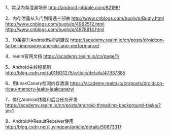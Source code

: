 
1、常见内存泄漏场景 http://android.jobbole.com/82198/

2、内存泄露从入门到精通三部曲
   http://www.cnblogs.com/bugly/p/Bugly.html
   http://www.cnblogs.com/bugly/p/4962512.html
   http://www.cnblogs.com/bugly/p/4978914.html

3、10条提升Android性能的建议 https://academy.realm.io/cn/posts/droidcon-farber-improving-android-app-performance/

4、realm官网文档  https://academy.realm.io/cn/page/1/

5、Android主线程机制 http://blog.csdn.net/u011631275/article/details/47337385

6、用LeakCanary检测内存泄漏 https://academy.realm.io/cn/posts/droidcon-ricau-memory-leaks-leakcanary/

7、优化Android线程和后台任务开发 https://academy.realm.io/cn/posts/android-threading-background-tasks/?w=1

8、Android中ResultReceiver使用 http://blog.csdn.net/liuyingcan/article/details/50673317